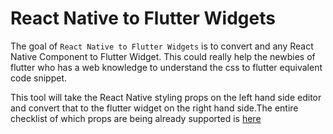 # React Native to Flutter Widgets

The goal of `React Native to Flutter Widgets` is to convert and any React Native Component to Flutter Widget. This could really help the newbies of flutter who has a web knowledge to understand the css to flutter equivalent code snippet.


This tool will take the React Native styling props on the left hand side editor and convert that to the flutter widget on the right hand side.The entire checklist of which props are being already supported is [here](https://github.com/GeekyAnts/nativebase-theme-to-flutter/blob/main/README_API_CHECKLIST.md) 


